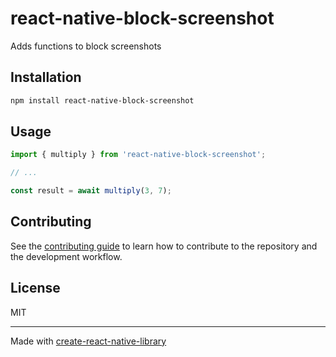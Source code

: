 # react-native-block-screenshot

Adds functions to block screenshots

## Installation

```sh
npm install react-native-block-screenshot
```

## Usage


```js
import { multiply } from 'react-native-block-screenshot';

// ...

const result = await multiply(3, 7);
```


## Contributing

See the [contributing guide](CONTRIBUTING.md) to learn how to contribute to the repository and the development workflow.

## License

MIT

---

Made with [create-react-native-library](https://github.com/callstack/react-native-builder-bob)
